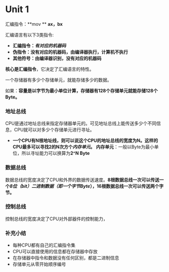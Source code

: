 # **Unit 1**

汇编指令：**mov ** **ax，bx**

[^ax]: 写在前面是目的内存
[^bx]: 写在后面是发送内容的内存（出发地）

汇编语言有以下3类指令:

- **汇编指令：*有对应的机器码***
- **伪指令：没有对应的机器码，由编译器执行，计算机不执行**
- **其他符号：由编译器识别，没有对应的机器码**

**核心是汇编指令**，它决定了汇编语言的特性。

一个存储器有多少个存储单元，就能存储多少的数据。

如果：**容量是以字节为最小单位计算，存储器有128个存储单元就能存储128个Byte。**

### 地址总线

CPU是通过地址总线来指定存储器单元的。可见地址总线上能传送多少个不同信息，CPU就可以对多少个存储单元进行寻址。

- **一个CPU有N根地址线，则可以说这个CPU的地址总线的宽度为N。这样的CPU最多可以寻找2的N次方个*内存单元*。** **内存单元**：一般以Byte为最小单位，所以寻址能力可以换算为**2^N Byte**

### 数据总线

数据总线的宽度决定了CPU和外界的数据传送速度。**8根数据总线一次可以传送一个*8位（bit）*二进制数据（即*一个字节Byte*），16根数据总线一次可以传送两个字节。**																																																																																																																																																																																																																																																																																																																																																

### 控制总线

控制总线的宽度决定了CPU对外部器件的控制能力，

### 补充小结

- 每种CPU都有自己的汇编指令集
- CPU可以直接使用的信息都在存储器中存放
- 在存储器中指令和数据没有任何区别，都是二进制信息
- 存储单元从零开始顺序编号